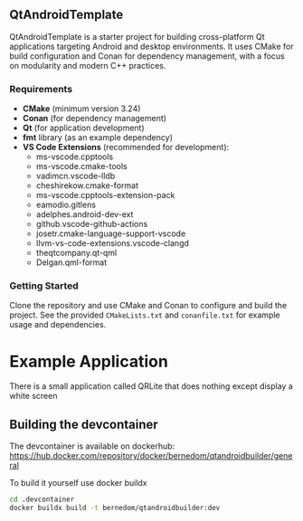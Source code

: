 ## QtAndroidTemplate

QtAndroidTemplate is a starter project for building cross-platform Qt applications targeting Android and desktop environments. It uses CMake for build configuration and Conan for dependency management, with a focus on modularity and modern C++ practices.

### Requirements

- **CMake** (minimum version 3.24)
- **Conan** (for dependency management)
- **Qt** (for application development)
- **fmt** library (as an example dependency)
- **VS Code Extensions** (recommended for development):
	- ms-vscode.cpptools
	- ms-vscode.cmake-tools
	- vadimcn.vscode-lldb
	- cheshirekow.cmake-format
	- ms-vscode.cpptools-extension-pack
	- eamodio.gitlens
	- adelphes.android-dev-ext
	- github.vscode-github-actions
	- josetr.cmake-language-support-vscode
	- llvm-vs-code-extensions.vscode-clangd
	- theqtcompany.qt-qml
	- Delgan.qml-format

### Getting Started

Clone the repository and use CMake and Conan to configure and build the project. See the provided `CMakeLists.txt` and `conanfile.txt` for example usage and dependencies.
# Example Application

There is a small application called QRLite that does nothing except display a white screen

## Building the devcontainer

The devcontainer is available on dockerhub: https://hub.docker.com/repository/docker/bernedom/qtandroidbuilder/general

To build it yourself use docker buildx

```bash
cd .devcontainer
docker buildx build -t bernedom/qtandroidbuilder:dev
```

